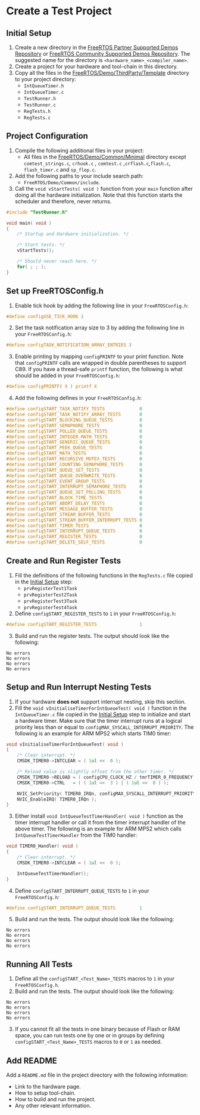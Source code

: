 # Create a Test Project

## Initial Setup

1. Create a new directory in the
   [FreeRTOS Partner Supported Demos Repository](https://github.com/FreeRTOS/FreeRTOS-Partner-Supported-Demos/tree/main)
   or
   [FreeRTOS Community Supported Demos Repository](https://github.com/FreeRTOS/FreeRTOS-Community-Supported-Demos/tree/main).
   The suggested name for the directory is `<hardware_name>_<compiler_name>`.
2. Create a project for your hardware and tool-chain in this directory.
3. Copy all the files in the
   [FreeRTOS/Demo/ThirdParty/Template](https://github.com/FreeRTOS/FreeRTOS/tree/main/FreeRTOS/Demo/ThirdParty/Template)
   directory to your project directory:
    - `IntQueueTimer.h`
    - `IntQueueTimer.c`
    - `TestRunner.h`
    - `TestRunner.c`
    - `RegTests.h`
    - `RegTests.c`

## Project Configuration

1. Compile the following additional files in your project:
    - All files in the
      [FreeRTOS/Demo/Common/Minimal](https://github.com/FreeRTOS/FreeRTOS/tree/main/FreeRTOS/Demo/Common/Minimal)
      directory except `comtest_strings.c`, `crhook.c` , `comtest.c`
      ,`crflash.c`,`flash.c`, `flash_timer.c` and `sp_flop.c`.
2. Add the following paths to your include search path:
    - `FreeRTOS/Demo/Common/include`.
3. Call the `void vStartTests( void )` function from your `main` function after
   doing all the hardware initialization. Note that this function starts the
   scheduler and therefore, never returns.

```c
#include "TestRunner.h"

void main( void )
{
    /* Startup and Hardware initialization. */

    /* Start tests. */
    vStartTests();

    /* Should never reach here. */
    for( ; ; );
}
```

## Set up FreeRTOSConfig.h

1. Enable tick hook by adding the following line in your `FreeRTOSConfig.h`:

```c
#define configUSE_TICK_HOOK 1
```

2. Set the task notification array size to 3 by adding the following line in
   your `FreeRTOSConfig.h`:

```c
#define configTASK_NOTIFICATION_ARRAY_ENTRIES 3
```

3. Enable printing by mapping `configPRINTF` to your print function. Note that
   `configPRINTF` calls are wrapped in double parentheses to support C89. If you
   have a thread-safe `printf` function, the following is what should be added
   in your `FreeRTOSConfig.h`:

```c
#define configPRINTF( X ) printf X
```

4. Add the following defines in your `FreeRTOSConfig.h`:

```c
#define configSTART_TASK_NOTIFY_TESTS             0
#define configSTART_TASK_NOTIFY_ARRAY_TESTS       0
#define configSTART_BLOCKING_QUEUE_TESTS          0
#define configSTART_SEMAPHORE_TESTS               0
#define configSTART_POLLED_QUEUE_TESTS            0
#define configSTART_INTEGER_MATH_TESTS            0
#define configSTART_GENERIC_QUEUE_TESTS           0
#define configSTART_PEEK_QUEUE_TESTS              0
#define configSTART_MATH_TESTS                    0
#define configSTART_RECURSIVE_MUTEX_TESTS         0
#define configSTART_COUNTING_SEMAPHORE_TESTS      0
#define configSTART_QUEUE_SET_TESTS               0
#define configSTART_QUEUE_OVERWRITE_TESTS         0
#define configSTART_EVENT_GROUP_TESTS             0
#define configSTART_INTERRUPT_SEMAPHORE_TESTS     0
#define configSTART_QUEUE_SET_POLLING_TESTS       0
#define configSTART_BLOCK_TIME_TESTS              0
#define configSTART_ABORT_DELAY_TESTS             0
#define configSTART_MESSAGE_BUFFER_TESTS          0
#define configSTART_STREAM_BUFFER_TESTS           0
#define configSTART_STREAM_BUFFER_INTERRUPT_TESTS 0
#define configSTART_TIMER_TESTS                   0
#define configSTART_INTERRUPT_QUEUE_TESTS         0
#define configSTART_REGISTER_TESTS                0
#define configSTART_DELETE_SELF_TESTS             0
```

## Create and Run Register Tests

1. Fill the definitions of the following functions in the `RegTests.c` file
   copied in the [Initial Setup](#Initial-Setup) step:
    - `prvRegisterTest1Task`
    - `prvRegisterTest2Task`
    - `prvRegisterTest3Task`
    - `prvRegisterTest4Task`
2. Define `configSTART_REGISTER_TESTS` to `1` in your `FreeRTOSConfig.h`:

```c
#define configSTART_REGISTER_TESTS                1
```

3. Build and run the register tests. The output should look like the following:

```
No errors
No errors
No errors
No errors
```

## Setup and Run Interrupt Nesting Tests

1. If your hardware **does not** support interrupt nesting, skip this section.
2. Fill the `void vInitialiseTimerForIntQueueTest( void )` function in the
   `IntQueueTimer.c` file copied in the [Initial Setup](#Initial-Setup) step to
   initialize and start a hardware timer. Make sure that the timer interrupt
   runs at a logical priority less than or equal to
   `configMAX_SYSCALL_INTERRUPT_PRIORITY`. The following is an example for ARM
   MPS2 which starts TIM0 timer:

```c
void vInitialiseTimerForIntQueueTest( void )
{
    /* Clear interrupt. */
    CMSDK_TIMER0->INTCLEAR = ( 1ul <<  0 );

    /* Reload value is slightly offset from the other timer. */
    CMSDK_TIMER0->RELOAD = ( configCPU_CLOCK_HZ / tmrTIMER_0_FREQUENCY ) + 1UL;
    CMSDK_TIMER0->CTRL   = ( ( 1ul <<  3 ) | ( 1ul <<  0 ) );

    NVIC_SetPriority( TIMER0_IRQn, configMAX_SYSCALL_INTERRUPT_PRIORITY );
    NVIC_EnableIRQ( TIMER0_IRQn );
}
```

3. Either install `void IntQueueTestTimerHandler( void )` function as the timer
   interrupt handler or call it from the timer interrupt handler of the above
   timer. The following is an example for ARM MPS2 which calls
   `IntQueueTestTimerHandler` from the TIM0 handler:

```c
void TIMER0_Handler( void )
{
    /* Clear interrupt. */
    CMSDK_TIMER0->INTCLEAR = ( 1ul <<  0 );

    IntQueueTestTimerHandler();
}
```

4. Define `configSTART_INTERRUPT_QUEUE_TESTS` to `1` in your `FreeRTOSConfig.h`:

```c
#define configSTART_INTERRUPT_QUEUE_TESTS         1
```

5. Build and run the tests. The output should look like the following:

```
No errors
No errors
No errors
No errors
```

## Running All Tests

1. Define all the `configSTART_<Test_Name>_TESTS` macros to `1` in your
   `FreeRTOSConfig.h`.
2. Build and run the tests. The output should look like the following:

```
No errors
No errors
No errors
No errors
```

3. If you cannot fit all the tests in one binary because of Flash or RAM space,
   you can run tests one by one or in groups by defining
   `configSTART_<Test_Name>_TESTS` macros to `0` or `1` as needed.

## Add README

Add a `README.md` file in the project directory with the following information:

-   Link to the hardware page.
-   How to setup tool-chain.
-   How to build and run the project.
-   Any other relevant information.
